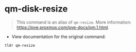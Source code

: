 # qm-disk-resize

> This command is an alias of `qm-resize`.
> More information: <https://pve.proxmox.com/pve-docs/qm.1.html>.

- View documentation for the original command:

`tldr qm-resize`
